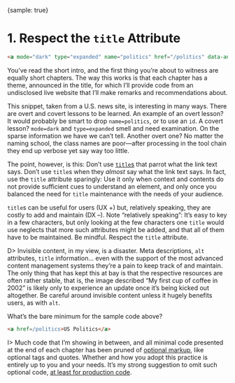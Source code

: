 {sample: true}
# 1. Respect the `title` Attribute

```html
<a mode="dark" type="expanded" name="politics" href="/politics" data-analytics="header_expanded-nav" title="visit the US Politics section" class="nav-linksstyles__Link-sc-1tike8v-0 nav-linksstyles__SectionLink-sc-1tike8v-4 bwVECJ">US Politics</a>
```

You’ve read the short intro, and the first thing you’re about to witness are equally short chapters. The way this works is that each chapter has a theme, announced in the title, for which I’ll provide code from an undisclosed live website that I’ll make remarks and recommendations about.

This snippet, taken from a U.S. news site, is interesting in many ways. There are overt and covert lessons to be learned. An example of an overt lesson? It would probably be smart to drop `name=politics`, or to use an `id`. A covert lesson? `mode=dark` and `type=expanded` smell and need examination. On the sparse information we have we can’t tell. Another overt one? No matter the naming school, the class names are poor—after processing in the tool chain they end up verbose yet say way too little.

The point, however, is this: Don’t use [`title`s](https://html.spec.whatwg.org/multipage/dom.html#the-title-attribute) that parrot what the link text says. Don’t use `title`s when they _almost_ say what the link text says. In fact, use the `title` attribute sparingly: Use it only when context and contents do not provide sufficient cues to understand an element, and only once you balanced the need for `title` maintenance with the needs of your audience.

`title`s can be useful for users (UX +) but, relatively speaking, they are costly to add and maintain (DX –). Note “relatively speaking”: It’s easy to key in a few characters, but only looking at the few characters one `title` would use neglects that more such attributes might be added, and that all of them have to be maintained. Be mindful. Respect the `title` attribute.

D> Invisible content, in my view, is a disaster. Meta descriptions, `alt` attributes, `title` information… even with the support of the most advanced content management systems they’re a pain to keep track of and maintain. The only thing that has kept this at bay is that the respective resources are often rather stable, that is, the image described “My first cup of coffee in 2002” is likely only to experience an update once it’s being kicked out altogether. Be careful around invisible content unless it hugely benefits users, as with `alt`.

What’s the bare minimum for the sample code above?

```html
<a href=/politics>US Politics</a>
```

I> Much code that I’m showing in between, and all minimal code presented at the end of each chapter has been pruned of [optional markup](https://meiert.com/blog/optional-html/), like optional tags and quotes. Whether and how you adopt this practice is entirely up to you and your needs. It’s my strong suggestion to omit such optional code, [at least for production code](https://meiert.com/blog/html-performance/).